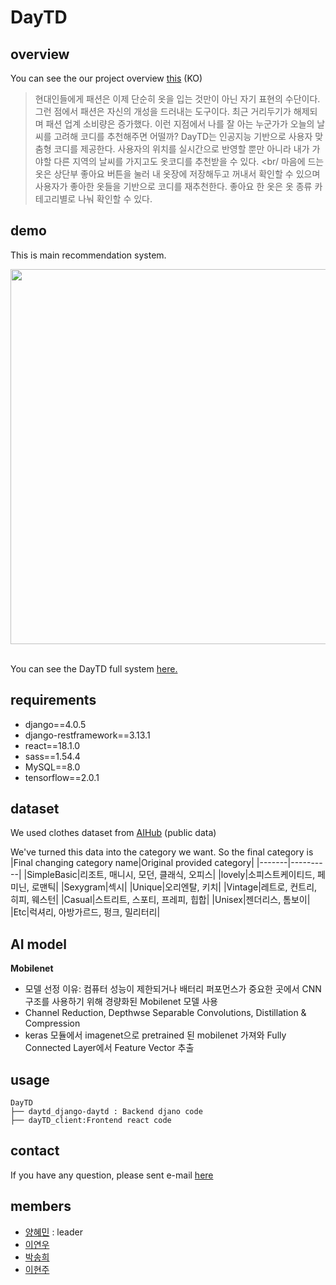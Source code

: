 # DayTD

## overview
You can see the our project overview [this](https://www.notion.so/DayTD-project-e1c855fe39f84c38b74c20fa1dff0cc4) (KO)
<br>
>현대인들에게 패션은 이제 단순히 옷을 입는 것만이 아닌 자기 표현의 수단이다. 그런 점에서 패션은 자신의 개성을 드러내는 도구이다. 최근 거리두기가 해제되며 패션 업계 소비량은 증가했다. 이런 지점에서 나를 잘 아는 누군가가 오늘의 날씨를 고려해 코디를 추천해주면 어떨까? DayTD는 인공지능 기반으로 사용자 맞춤형 코디를 제공한다. 사용자의 위치를 실시간으로 반영할 뿐만 아니라 내가 가야할 다른 지역의 날씨를 가지고도 옷코디를 추천받을 수 있다. <br/
>마음에 드는 옷은 상단부 좋아요 버튼을 눌러 내 옷장에 저장해두고 꺼내서 확인할 수 있으며 사용자가 좋아한 옷들을 기반으로 코디를 재추천한다. 좋아요 한 옷은 옷 종류 카테고리별로 나눠 확인할 수 있다. 


## demo
This is main recommendation system.

<img src="https://user-images.githubusercontent.com/76083173/194900222-48f03b9b-71d8-43cb-b3eb-9e3ffbc14622.gif" width="600">


<br>You can see the DayTD full system [here.](https://youtu.be/HL41fkaI8M0)</br>

## requirements

- django==4.0.5
- django-restframework==3.13.1
- react==18.1.0
- sass==1.54.4
- MySQL==8.0
- tensorflow==2.0.1

## dataset
We used clothes dataset from [AIHub](https://aihub.or.kr/aihubdata/data/view.do?currMenu=115&topMenu=100&aihubDataSe=realm&dataSetSn=51)
(public data)

We've turned this data into the category we want. So the final category is
|Final changing category name|Original provided category|
|-------|----------|
|SimpleBasic|리조트, 매니시, 모던, 클래식, 오피스|
|lovely|소피스트케이티드, 페미닌, 로맨틱|
|Sexygram|섹시|
|Unique|오리엔탈, 키치|
|Vintage|레트로, 컨트리, 히피, 웨스턴|
|Casual|스트리트, 스포티, 프레피, 힙합|
|Unisex|젠더리스, 톰보이|
|Etc|럭셔리, 아방가르드, 펑크, 밀리터리|

## AI model
**Mobilenet**
- 모델 선정 이유: 컴퓨터 성능이 제한되거나 배터리 퍼포먼스가 중요한 곳에서 CNN 구조를 사용하기 위해 경량화된 Mobilenet 모델 사용
- Channel Reduction, Depthwse Separable Convolutions, Distillation & Compression
- keras 모듈에서 imagenet으로 pretrained 된 mobilenet 가져와 Fully Connected Layer에서 Feature Vector 추출

## usage
```
DayTD
├── daytd_django-daytd : Backend djano code
├── dayTD_client:Frontend react code
```

## contact
If you have any question, please sent e-mail [here](hyemin086@naver.com)

## members
- [양혜민](hyemin086@naver.com) : leader
- [이연우](lyu2015@gmail.com) 
- [박송희](thdgml5539@naver.com)
- [이현주](joo000705@naver.com)
